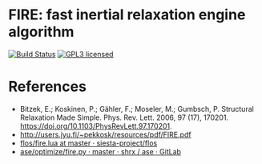 
# FIRE: fast inertial relaxation engine algorithm

[![Build Status](https://travis-ci.org/ybyygu/fire.svg?branch=master)](https://travis-ci.org/ybyygu/fire)
[![GPL3 licensed](https://img.shields.io/badge/license-GPL3-blue.svg)](./LICENSE)


# References

-   Bitzek, E.; Koskinen, P.; Gähler, F.; Moseler, M.; Gumbsch, P. Structural
    Relaxation Made Simple. Phys. Rev. Lett. 2006, 97 (17), 170201.
    <https://doi.org/10.1103/PhysRevLett.97.170201>.
-   <http://users.jyu.fi/~pekkosk/resources/pdf/FIRE.pdf>
-   [flos/fire.lua at master · siesta-project/flos](https://github.com/siesta-project/flos/blob/master/flos/optima/fire.lua)
-   [ase/optimize/fire.py · master · shrx / ase · GitLab](https://gitlab.com/shrx/ase/blob/master/ase/optimize/fire.py)

